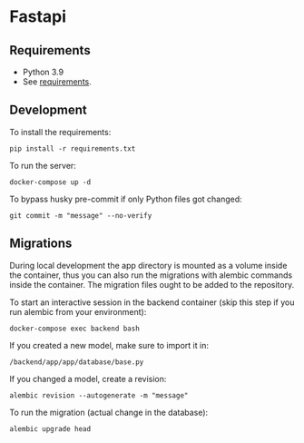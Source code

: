 # Fastapi

## Requirements

- Python 3.9
- See [requirements](requirements.txt).
## Development

To install the requirements:
```
pip install -r requirements.txt
```

To run the server:
```
docker-compose up -d
```

To bypass husky pre-commit if only Python files got changed:
```
git commit -m "message" --no-verify
```

## Migrations

During local development the app directory is mounted as a volume inside the container, thus you can also run the migrations with alembic commands inside the container. The migration files ought to be added to the repository.

To start an interactive session in the backend container (skip this step if you run alembic from your environment):
```
docker-compose exec backend bash
```

If you created a new model, make sure to import it in:
```
/backend/app/app/database/base.py
```

If you changed a model, create a revision:
```
alembic revision --autogenerate -m "message"
```

To run the migration (actual change in the database):
```
alembic upgrade head
```

